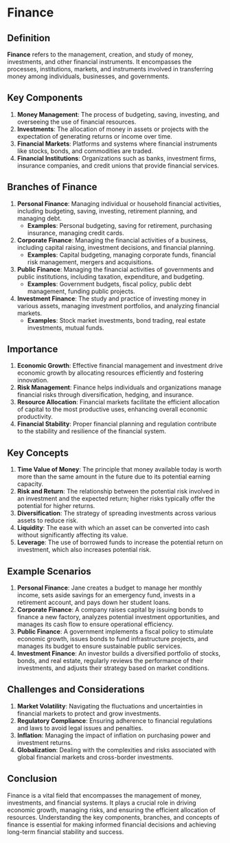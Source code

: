 # Finance

## Definition
**Finance** refers to the management, creation, and study of money, investments, and other financial instruments. It encompasses the processes, institutions, markets, and instruments involved in transferring money among individuals, businesses, and governments.

## Key Components
1. **Money Management**: The process of budgeting, saving, investing, and overseeing the use of financial resources.
2. **Investments**: The allocation of money in assets or projects with the expectation of generating returns or income over time.
3. **Financial Markets**: Platforms and systems where financial instruments like stocks, bonds, and commodities are traded.
4. **Financial Institutions**: Organizations such as banks, investment firms, insurance companies, and credit unions that provide financial services.

## Branches of Finance
1. **Personal Finance**: Managing individual or household financial activities, including budgeting, saving, investing, retirement planning, and managing debt.
   - **Examples**: Personal budgeting, saving for retirement, purchasing insurance, managing credit cards.
2. **Corporate Finance**: Managing the financial activities of a business, including capital raising, investment decisions, and financial planning.
   - **Examples**: Capital budgeting, managing corporate funds, financial risk management, mergers and acquisitions.
3. **Public Finance**: Managing the financial activities of governments and public institutions, including taxation, expenditure, and budgeting.
   - **Examples**: Government budgets, fiscal policy, public debt management, funding public projects.
4. **Investment Finance**: The study and practice of investing money in various assets, managing investment portfolios, and analyzing financial markets.
   - **Examples**: Stock market investments, bond trading, real estate investments, mutual funds.

## Importance
1. **Economic Growth**: Effective financial management and investment drive economic growth by allocating resources efficiently and fostering innovation.
2. **Risk Management**: Finance helps individuals and organizations manage financial risks through diversification, hedging, and insurance.
3. **Resource Allocation**: Financial markets facilitate the efficient allocation of capital to the most productive uses, enhancing overall economic productivity.
4. **Financial Stability**: Proper financial planning and regulation contribute to the stability and resilience of the financial system.

## Key Concepts
1. **Time Value of Money**: The principle that money available today is worth more than the same amount in the future due to its potential earning capacity.
2. **Risk and Return**: The relationship between the potential risk involved in an investment and the expected return; higher risks typically offer the potential for higher returns.
3. **Diversification**: The strategy of spreading investments across various assets to reduce risk.
4. **Liquidity**: The ease with which an asset can be converted into cash without significantly affecting its value.
5. **Leverage**: The use of borrowed funds to increase the potential return on investment, which also increases potential risk.

## Example Scenarios
1. **Personal Finance**: Jane creates a budget to manage her monthly income, sets aside savings for an emergency fund, invests in a retirement account, and pays down her student loans.
2. **Corporate Finance**: A company raises capital by issuing bonds to finance a new factory, analyzes potential investment opportunities, and manages its cash flow to ensure operational efficiency.
3. **Public Finance**: A government implements a fiscal policy to stimulate economic growth, issues bonds to fund infrastructure projects, and manages its budget to ensure sustainable public services.
4. **Investment Finance**: An investor builds a diversified portfolio of stocks, bonds, and real estate, regularly reviews the performance of their investments, and adjusts their strategy based on market conditions.

## Challenges and Considerations
1. **Market Volatility**: Navigating the fluctuations and uncertainties in financial markets to protect and grow investments.
2. **Regulatory Compliance**: Ensuring adherence to financial regulations and laws to avoid legal issues and penalties.
3. **Inflation**: Managing the impact of inflation on purchasing power and investment returns.
4. **Globalization**: Dealing with the complexities and risks associated with global financial markets and cross-border investments.

## Conclusion
Finance is a vital field that encompasses the management of money, investments, and financial systems. It plays a crucial role in driving economic growth, managing risks, and ensuring the efficient allocation of resources. Understanding the key components, branches, and concepts of finance is essential for making informed financial decisions and achieving long-term financial stability and success.

